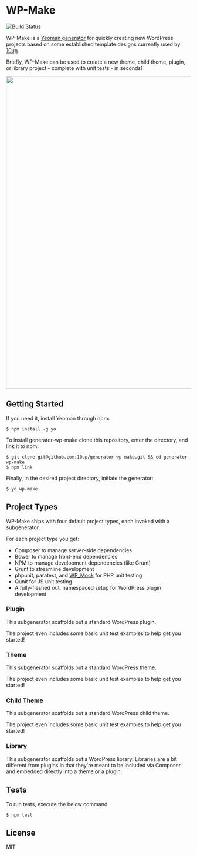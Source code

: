 # WP-Make

[![Build Status](https://travis-ci.org/wp-cli/wp-cli.png?branch=master)](https://travis-ci.org/10up/generator-wp-make)

WP-Make is a [Yeoman generator](http://yeoman.io) for quickly creating new WordPress projects based on some established template designs currently used by [10up](http://10up.com).

Briefly, WP-Make can be used to create a new theme, child theme, plugin, or library project - complete with unit tests - in seconds!

<a href="http://10up.com/contact/"><img src="https://10updotcom-wpengine.s3.amazonaws.com/uploads/2016/08/10up_github_banner-2.png" width="850"></a>

## Getting Started

If you need it, install Yeoman through npm:

```
$ npm install -g yo
```

To install generator-wp-make clone this repository, enter the directory, and link it to npm:

```
$ git clone git@github.com:10up/generator-wp-make.git && cd generator-wp-make
$ npm link
```

Finally, in the desired project directory, initiate the generator:

```
$ yo wp-make
```

## Project Types

WP-Make ships with four default project types, each invoked with a subgenerator.

For each project type you get:

- Composer to manage server-side dependencies
- Bower to manage front-end dependencies
- NPM to manage development dependencies (like Grunt)
- Grunt to streamline development
- phpunit, paratest, and [WP_Mock](https://github.com/10up/wp_mock) for PHP unit testing
- Qunit for JS unit testing
- A fully-fleshed out, namespaced setup for WordPress plugin development

### Plugin

This subgenerator scaffolds out a standard WordPress plugin.

The project even includes some basic unit test examples to help get you started!

### Theme

This subgenerator scaffolds out a standard WordPress theme.

The project even includes some basic unit test examples to help get you started!

### Child Theme

This subgenerator scaffolds out a standard WordPress child theme.

The project even includes some basic unit test examples to help get you started!

### Library

This subgenerator scaffolds out a WordPress library. Libraries are a bit different from plugins in that they're meant to be included via Composer and embedded directly into a theme or a plugin.

## Tests

To run tests, execute the below command.

````
$ npm test
````

## License

MIT

